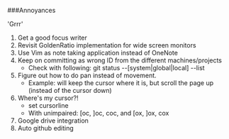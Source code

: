 ###Annoyances

'Grrr'

1. Get a good focus writer
1. Revisit GoldenRatio implementation for wide screen monitors
1. Use Vim as note taking application instead of OneNote
1. Keep on committing as wrong ID from the different machines/projects
    - Check with following: git status --[system|global|local] --list
1. Figure out how to do pan instead of movement. 
    -   Example: <C-j> will keep the cursor where it is, but scroll the page up (instead of the cursor down)
1. Where's my cursor?! 
    - set cursorline
    - With unimpaired: [oc, ]oc, coc, and [ox, ]ox, cox
1. Google drive integration
1. Auto github editing
